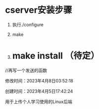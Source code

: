 # cserver安装步骤

1. 执行./configure

2. make

3. # make install （待定）


//再写一个发送的函数






















修改时间：2023年4月8日03:52:18

创建时间：2023年4月5日17:42:24

用于上传个人学习使用的Linux后端
